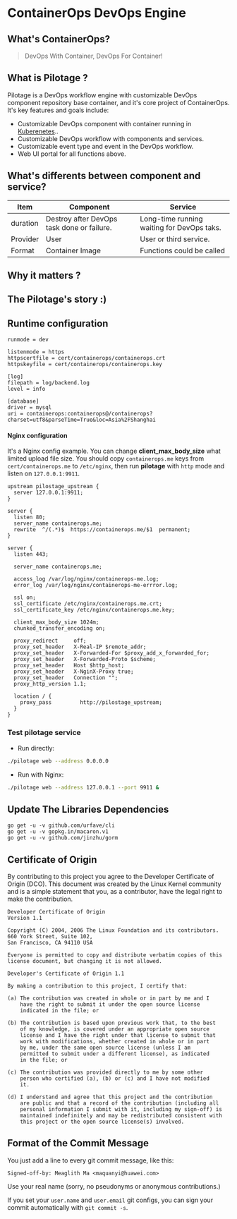 # ContainerOps DevOps Engine 

## What's ContainerOps?

> DevOps With Container, DevOps For Container!

## What is Pilotage ?
Pilotage is a DevOps workflow engine with customizable DevOps component repository base container, and it's core project of ContainerOps. It's key features and goals include:
- Customizable DevOps component with container running in [Kuberenetes](https://kubernetes.io)..
- Customizable DevOps workflow with components and services.
- Customizable event type and event in the DevOps workflow.
- Web UI portal for all functions above.

## What's differents between component and service?

|Item|Component|Service|
|------|----|------|
|duration|Destroy after DevOps task done or failure.|Long-time running waiting for DevOps taks.|
|Provider|User|User or third service.|
|Format|Container Image|Functions could be called|

## Why it matters ?

## The Pilotage's story :)

## Runtime configuration

```
runmode = dev

listenmode = https
httpscertfile = cert/containerops/containerops.crt
httpskeyfile = cert/containerops/containerops.key

[log]
filepath = log/backend.log
level = info

[database]
driver = mysql
uri = containerops:containerops@/containerops?charset=utf8&parseTime=True&loc=Asia%2FShanghai
```

#### Nginx configuration
It's a Nginx config example. You can change **client_max_body_size** what limited upload file size. You should copy `containerops.me` keys from `cert/containerops.me` to `/etc/nginx`, then run **pilotage** with `http` mode and listen on `127.0.0.1:9911`.

```nginx
upstream pilostage_upstream {
  server 127.0.0.1:9911;
}

server {
  listen 80;
  server_name containerops.me;
  rewrite  ^/(.*)$  https://containerops.me/$1  permanent;
}

server {
  listen 443;

  server_name containerops.me;

  access_log /var/log/nginx/containerops-me.log;
  error_log /var/log/nginx/containerops-me-errror.log;

  ssl on;
  ssl_certificate /etc/nginx/containerops.me.crt;
  ssl_certificate_key /etc/nginx/containerops.me.key;

  client_max_body_size 1024m;
  chunked_transfer_encoding on;

  proxy_redirect     off;
  proxy_set_header   X-Real-IP $remote_addr;
  proxy_set_header   X-Forwarded-For $proxy_add_x_forwarded_for;
  proxy_set_header   X-Forwarded-Proto $scheme;
  proxy_set_header   Host $http_host;
  proxy_set_header   X-NginX-Proxy true;
  proxy_set_header   Connection "";
  proxy_http_version 1.1;

  location / {
    proxy_pass         http://pilostage_upstream;
  }
}
```

### Test pilotage service
- Run directly:

```bash
./pilotage web --address 0.0.0.0
```

- Run with Nginx:

```bash
./pilotage web --address 127.0.0.1 --port 9911 &
```

## Update The Libraries Dependencies

```
go get -u -v github.com/urfave/cli
go get -u -v gopkg.in/macaron.v1
go get -u -v github.com/jinzhu/gorm
```

## Certificate of Origin
By contributing to this project you agree to the Developer Certificate of
Origin (DCO). This document was created by the Linux Kernel community and is a
simple statement that you, as a contributor, have the legal right to make the
contribution. 

```
Developer Certificate of Origin
Version 1.1

Copyright (C) 2004, 2006 The Linux Foundation and its contributors.
660 York Street, Suite 102,
San Francisco, CA 94110 USA

Everyone is permitted to copy and distribute verbatim copies of this
license document, but changing it is not allowed.

Developer's Certificate of Origin 1.1

By making a contribution to this project, I certify that:

(a) The contribution was created in whole or in part by me and I
    have the right to submit it under the open source license
    indicated in the file; or

(b) The contribution is based upon previous work that, to the best
    of my knowledge, is covered under an appropriate open source
    license and I have the right under that license to submit that
    work with modifications, whether created in whole or in part
    by me, under the same open source license (unless I am
    permitted to submit under a different license), as indicated
    in the file; or

(c) The contribution was provided directly to me by some other
    person who certified (a), (b) or (c) and I have not modified
    it.

(d) I understand and agree that this project and the contribution
    are public and that a record of the contribution (including all
    personal information I submit with it, including my sign-off) is
    maintained indefinitely and may be redistributed consistent with
    this project or the open source license(s) involved.
```

## Format of the Commit Message

You just add a line to every git commit message, like this:

    Signed-off-by: Meaglith Ma <maquanyi@huawei.com>

Use your real name (sorry, no pseudonyms or anonymous contributions.)

If you set your `user.name` and `user.email` git configs, you can sign your
commit automatically with `git commit -s`.

